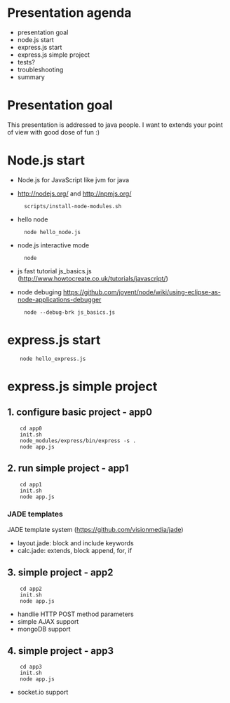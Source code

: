 # Presentation agenda
* presentation goal
* node.js start
* express.js start
* express.js simple project
* tests?
* troubleshooting
* summary

# Presentation goal

This presentation is addressed to java people.
I want to extends your point of view with good dose of fun :)

# Node.js start

* Node.js for JavaScript like jvm for java
* http://nodejs.org/ and http://npmjs.org/

        scripts/install-node-modules.sh
        
* hello node

        node hello_node.js

* node.js interactive mode

        node
  
* js fast tutorial js_basics.js (http://www.howtocreate.co.uk/tutorials/javascript/)
* node debuging https://github.com/joyent/node/wiki/using-eclipse-as-node-applications-debugger

        node --debug-brk js_basics.js

# express.js start

        node hello_express.js

# express.js simple project

## 1. configure basic project - app0

        cd app0
        init.sh
        node_modules/express/bin/express -s .
        node app.js

## 2. run simple project - app1

        cd app1
        init.sh
        node app.js

### JADE templates

  JADE template system (https://github.com/visionmedia/jade)
   
* layout.jade: block and include keywords
* calc.jade: extends, block append, for, if

## 3. simple project - app2

        cd app2
        init.sh
        node app.js
        
* handlie HTTP POST method parameters
* simple AJAX support
* mongoDB support

## 4. simple project - app3

        cd app3
        init.sh
        node app.js
        
* socket.io support
